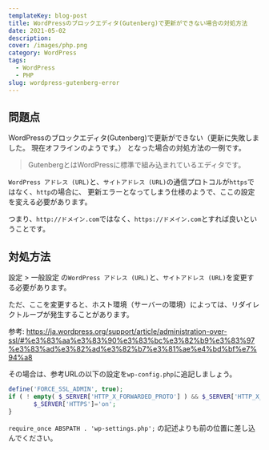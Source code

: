 ```yaml
---
templateKey: blog-post
title: WordPressのブロックエディタ(Gutenberg)で更新ができない場合の対処方法
date: 2021-05-02
description:
cover: /images/php.png
category: WordPress
tags:
  - WordPress
  - PHP
slug: wordpress-gutenberg-error
---
```


## 問題点

WordPressのブロックエディタ(Gutenberg)で更新ができない（更新に失敗しました。 現在オフラインのようです。）
となった場合の対処方法の一例です。

> GutenbergとはWordPressに標準で組み込まれているエディタです。

`WordPress アドレス (URL)`と、`サイトアドレス (URL)`の通信プロトコルが`https`ではなく、`http`の場合に、
更新エラーとなってしまう仕様のようで、ここの設定を変える必要があります。

つまり、`http://ドメイン.com`ではなく、`https://ドメイン.com`とすれば良いということです。

## 対処方法

設定 > 一般設定 の`WordPress アドレス (URL)`と、`サイトアドレス (URL)`を変更する必要があります。

ただ、ここを変更すると、ホスト環境（サーバーの環境）によっては、リダイレクトループが発生することがあります。

参考: <https://ja.wordpress.org/support/article/administration-over-ssl/#%e3%83%aa%e3%83%90%e3%83%bc%e3%82%b9%e3%83%97%e3%83%ad%e3%82%ad%e3%82%b7%e3%81%ae%e4%bd%bf%e7%94%a8>

その場合は、参考URLの以下の設定を`wp-config.php`に追記しましょう。

```php
define('FORCE_SSL_ADMIN', true);
if ( ! empty( $_SERVER['HTTP_X_FORWARDED_PROTO'] ) && $_SERVER['HTTP_X_FORWARDED_PROTO'] == 'https' ) {
       $_SERVER['HTTPS']='on';
}
```

`require_once ABSPATH . 'wp-settings.php';`
の記述よりも前の位置に差し込んでください。

